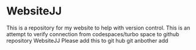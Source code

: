 # WebsiteJJ
This is a repository for my website to help with version control.
This is an attempt to verify connection from codespaces/turbo space to github repository WebsiteJJ
Please add this to git hub
git anbother add
